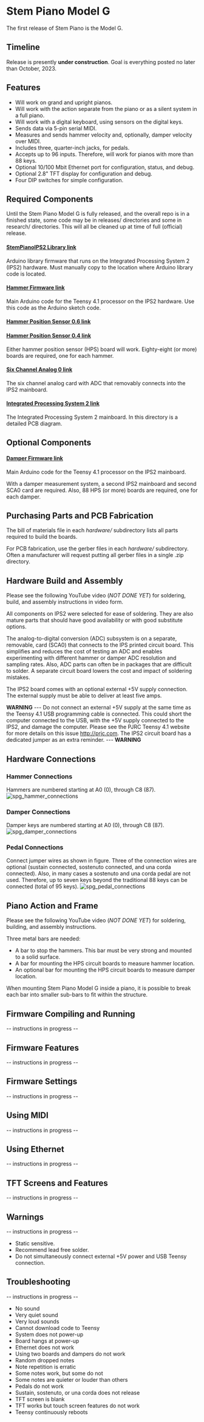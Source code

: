 # Stem Piano Model G

The first release of Stem Piano is the Model G.

## Timeline

Release is presently **under construction**.  Goal is everything posted no later than October, 2023.

## Features

* Will work on grand and upright pianos.
* Will work with the action separate from the piano or as a silent system in a full piano.
* Will work with a digital keyboard, using sensors on the digital keys.
* Sends data via 5-pin serial MIDI.
* Measures and sends hammer velocity and, optionally, damper velocity over MIDI.
* Includes three, quarter-inch jacks, for pedals.
* Accepts up to 96 inputs. Therefore, will work for pianos with more than 88 keys.
* Optional 10/100 Mbit Ethernet port for configuration, status, and debug.
* Optional 2.8" TFT display for configuration and debug.
* Four DIP switches for simple configuration.

## Required Components

Until the Stem Piano Model G is fully released, and the overall repo is in a
finished state, some code may be in releases/ directories and some in
research/ directories.
This will all be cleaned up at time of full (official) release.

#### [StemPianoIPS2 Library link](../../firmware/releases/StemPianoIPS2/)
Arduino library firmware that runs on the Integrated Processing System 2 (IPS2) hardware. Must manually copy to the location where Arduino library code is located.

#### [Hammer Firmware link](../../firmware/research/ips2_hammer/)
Main Arduino code for the Teensy 4.1 processor on the IPS2 hardware.
Use this code as the Arduino sketch code.

#### [Hammer Position Sensor 0.6 link](../../hardware/releases/hps06/)
#### [Hammer Position Sensor 0.4 link](../../hardware/releases/hps04/)
Either hammer position sensor (HPS) board will work.
Eighty-eight (or more) boards are required, one for each hammer.

#### [Six Channel Analog 0 link](../../hardware/research/six_channel_analog/)
The six channel analog card with ADC that removably connects into the IPS2 mainboard.

#### [Integrated Processing System 2 link](../../hardware/research/integrated_processing_system_2/)
The Integrated Processing System 2 mainboard.  In this directory is a detailed PCB diagram.

## Optional Components

#### [Damper Firmware link](../../firmware/research/ips2_damper/)
Main Arduino code for the Teensy 4.1 processor on the IPS2 mainboard.

With a damper measurement system, a second IPS2 mainboard and second SCA0 card are required.
Also, 88 HPS (or more) boards are required, one for each damper.

## Purchasing Parts and PCB Fabrication

The bill of materials file in each *hardware/* subdirectory lists all parts required to build the boards.

For PCB fabrication, use the gerber files in each *hardware/* subdirectory. Often a manufacturer will request putting all gerber files in a single .zip directory.

## Hardware Build and Assembly

Please see the following YouTube video (*NOT DONE YET*) for soldering, build, and assembly instructions in video form.

All components on IPS2 were selected for ease of soldering. They are also mature parts that should have good availability or with good substitute options.

The analog-to-digital conversion (ADC) subsystem is on a separate, removable, card (SCA0) that connects to the IPS printed circuit board. This simplifies and reduces the cost of testing an ADC and enables experimenting with different hammer or damper ADC resolution and sampling rates. Also, ADC parts can often be in packages that are difficult to solder. A separate circuit board lowers the cost and impact of soldering mistakes.

The IPS2 board comes with an optional external +5V supply connection. The external supply must be able to deliver at least five amps.

**WARNING** --- Do not connect an external +5V supply at the same time as the Teensy 4.1 USB programming cable is connected. This could short the computer connected to the USB, with the +5V supply connected to the IPS2, and damage the computer. Please see the PJRC Teensy 4.1 website for more details on this issue http://prjc.com. The IPS2 circuit board has a dedicated jumper as an extra reminder. --- **WARNING**

## Hardware Connections
### Hammer Connections
Hammers are numbered starting at A0 (0), through C8 (87).
![spg_hammer_connections](hammer_connections.png)
### Damper Connections
Damper keys are numbered starting at A0 (0), through C8 (87).
![spg_damper_connections](damper_connections.png)
### Pedal Connections
Connect jumper wires as shown in figure.
Three of the connection wires are optional (sustain connected, sostenuto connected, and una corda connected). Also, in many cases a sostenuto and una corda pedal are not used. Therefore, up to seven keys beyond the traditional 88 keys can be connected (total of 95 keys).
![spg_pedal_connections](pedal_connections.png)

## Piano Action and Frame

Please see the following YouTube video (*NOT DONE YET*) for soldering, building, and assembly instructions.

Three metal bars are needed:
* A bar to stop the hammers. This bar must be very strong and mounted to a solid surface.
* A bar for mounting the HPS circuit boards to measure hammer location.
* An optional bar for mounting the HPS circuit boards to measure damper location.

When mounting Stem Piano Model G inside a piano, it is possible to break each bar into smaller sub-bars to fit within the structure.

## Firmware Compiling and Running
-- instructions in progress --

## Firmware Features
-- instructions in progress --

## Firmware Settings
-- instructions in progress --

## Using MIDI
-- instructions in progress --

## Using Ethernet
-- instructions in progress --

## TFT Screens and Features
-- instructions in progress --

## Warnings
-- instructions in progress --
* Static sensitive.
* Recommend lead free solder.
* Do not simultaneously connect external +5V power and USB Teensy connection.

## Troubleshooting
-- instructions in progress --
* No sound
* Very quiet sound
* Very loud sounds
* Cannot download code to Teensy
* System does not power-up
* Board hangs at power-up
* Ethernet does not work
* Using two boards and dampers do not work
* Random dropped notes
* Note repetition is erratic
* Some notes work, but some do not
* Some notes are quieter or louder than others
* Pedals do not work
* Sustain, sostenuto, or una corda does not release
* TFT screen is blank
* TFT works but touch screen features do not work
* Teensy continuously reboots